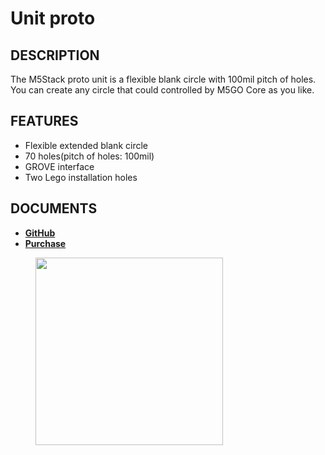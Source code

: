 # Unit proto

## DESCRIPTION

The M5Stack proto unit is a flexible blank circle with 100mil pitch of holes. You can create any circle
that could controlled by M5GO Core as you like.

## FEATURES

-  Flexible extended blank circle
-  70 holes(pitch of holes: 100mil)
-  GROVE interface
-  Two Lego installation holes

## DOCUMENTS

- **[GitHub](https://github.com/m5stack/M5GO)**
- **[Purchase](https://www.aliexpress.com/store/3226069?spm=2114.search0104.3.5.66051a4dlpB2ti)**

<figure>
    <img src="assets/img/product_pics/units/M5GO_Unit_proto.jpg" height="300" width="300">
</figure>
